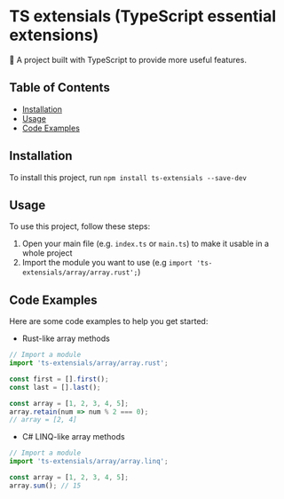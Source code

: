 # TS extensials (TypeScript essential extensions)

🚀 A project built with TypeScript to provide more useful features.

## Table of Contents

- [Installation](#installation)
- [Usage](#usage)
- [Code Examples](#code-examples)

## Installation

To install this project, run `npm install ts-extensials --save-dev`

## Usage

To use this project, follow these steps:

1. Open your main file (e.g. `index.ts` or `main.ts`) to make it usable in a whole project
2. Import the module you want to use (e.g `import 'ts-extensials/array/array.rust';`)
 

## Code Examples

Here are some code examples to help you get started:
* Rust-like array methods
```javascript
// Import a module
import 'ts-extensials/array/array.rust';

const first = [].first();
const last = [].last();

const array = [1, 2, 3, 4, 5];
array.retain(num => num % 2 === 0); 
// array = [2, 4]
```

* C# LINQ-like array methods
```javascript
// Import a module
import 'ts-extensials/array/array.linq';

const array = [1, 2, 3, 4, 5];
array.sum(); // 15
```